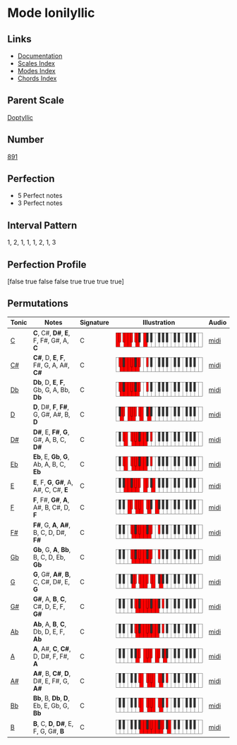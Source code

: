 # Mode Ionilyllic

## Links

- [Documentation](index.md)
- [Scales Index](Scales.md)
- [Modes Index](Modes.md)
- [Chords Index](Chords.md)

## Parent Scale

[Doptyllic](ScaleDoptyllic.md)

## Number

[891](https://ianring.com/musictheory/scales/891)

## Perfection

- 5 Perfect notes
- 3 Perfect notes

## Interval Pattern

1, 2, 1, 1, 1, 2, 1, 3

## Perfection Profile

[false true false false true true true true]

## Permutations

| Tonic | Notes | Signature | Illustration | Audio |
|-------|-------|-----------|--------------|-------|
| [C](ModeCNaturalIonilyllic.md) | **C**, C#, **D#**, **E**, F, F#, G#, A, **C** | C | ![CNaturalIonilyllic](ModeCNaturalIonilyllic.png) | [midi](https://github.com/edipermadi/music/blob/main/docs/ModeCNaturalIonilyllic.mid?raw=true) |
| [C#](ModeCSharpIonilyllic.md) | **C#**, D, **E**, **F**, F#, G, A, A#, **C#** | C | ![CSharpIonilyllic](ModeCSharpIonilyllic.png) | [midi](https://github.com/edipermadi/music/blob/main/docs/ModeCSharpIonilyllic.mid?raw=true) |
| [Db](ModeDFlatIonilyllic.md) | **Db**, D, **E**, **F**, Gb, G, A, Bb, **Db** | C | ![DFlatIonilyllic](ModeDFlatIonilyllic.png) | [midi](https://github.com/edipermadi/music/blob/main/docs/ModeDFlatIonilyllic.mid?raw=true) |
| [D](ModeDNaturalIonilyllic.md) | **D**, D#, **F**, **F#**, G, G#, A#, B, **D** | C | ![DNaturalIonilyllic](ModeDNaturalIonilyllic.png) | [midi](https://github.com/edipermadi/music/blob/main/docs/ModeDNaturalIonilyllic.mid?raw=true) |
| [D#](ModeDSharpIonilyllic.md) | **D#**, E, **F#**, **G**, G#, A, B, C, **D#** | C | ![DSharpIonilyllic](ModeDSharpIonilyllic.png) | [midi](https://github.com/edipermadi/music/blob/main/docs/ModeDSharpIonilyllic.mid?raw=true) |
| [Eb](ModeEFlatIonilyllic.md) | **Eb**, E, **Gb**, **G**, Ab, A, B, C, **Eb** | C | ![EFlatIonilyllic](ModeEFlatIonilyllic.png) | [midi](https://github.com/edipermadi/music/blob/main/docs/ModeEFlatIonilyllic.mid?raw=true) |
| [E](ModeENaturalIonilyllic.md) | **E**, F, **G**, **G#**, A, A#, C, C#, **E** | C | ![ENaturalIonilyllic](ModeENaturalIonilyllic.png) | [midi](https://github.com/edipermadi/music/blob/main/docs/ModeENaturalIonilyllic.mid?raw=true) |
| [F](ModeFNaturalIonilyllic.md) | **F**, F#, **G#**, **A**, A#, B, C#, D, **F** | C | ![FNaturalIonilyllic](ModeFNaturalIonilyllic.png) | [midi](https://github.com/edipermadi/music/blob/main/docs/ModeFNaturalIonilyllic.mid?raw=true) |
| [F#](ModeFSharpIonilyllic.md) | **F#**, G, **A**, **A#**, B, C, D, D#, **F#** | C | ![FSharpIonilyllic](ModeFSharpIonilyllic.png) | [midi](https://github.com/edipermadi/music/blob/main/docs/ModeFSharpIonilyllic.mid?raw=true) |
| [Gb](ModeGFlatIonilyllic.md) | **Gb**, G, **A**, **Bb**, B, C, D, Eb, **Gb** | C | ![GFlatIonilyllic](ModeGFlatIonilyllic.png) | [midi](https://github.com/edipermadi/music/blob/main/docs/ModeGFlatIonilyllic.mid?raw=true) |
| [G](ModeGNaturalIonilyllic.md) | **G**, G#, **A#**, **B**, C, C#, D#, E, **G** | C | ![GNaturalIonilyllic](ModeGNaturalIonilyllic.png) | [midi](https://github.com/edipermadi/music/blob/main/docs/ModeGNaturalIonilyllic.mid?raw=true) |
| [G#](ModeGSharpIonilyllic.md) | **G#**, A, **B**, **C**, C#, D, E, F, **G#** | C | ![GSharpIonilyllic](ModeGSharpIonilyllic.png) | [midi](https://github.com/edipermadi/music/blob/main/docs/ModeGSharpIonilyllic.mid?raw=true) |
| [Ab](ModeAFlatIonilyllic.md) | **Ab**, A, **B**, **C**, Db, D, E, F, **Ab** | C | ![AFlatIonilyllic](ModeAFlatIonilyllic.png) | [midi](https://github.com/edipermadi/music/blob/main/docs/ModeAFlatIonilyllic.mid?raw=true) |
| [A](ModeANaturalIonilyllic.md) | **A**, A#, **C**, **C#**, D, D#, F, F#, **A** | C | ![ANaturalIonilyllic](ModeANaturalIonilyllic.png) | [midi](https://github.com/edipermadi/music/blob/main/docs/ModeANaturalIonilyllic.mid?raw=true) |
| [A#](ModeASharpIonilyllic.md) | **A#**, B, **C#**, **D**, D#, E, F#, G, **A#** | C | ![ASharpIonilyllic](ModeASharpIonilyllic.png) | [midi](https://github.com/edipermadi/music/blob/main/docs/ModeASharpIonilyllic.mid?raw=true) |
| [Bb](ModeBFlatIonilyllic.md) | **Bb**, B, **Db**, **D**, Eb, E, Gb, G, **Bb** | C | ![BFlatIonilyllic](ModeBFlatIonilyllic.png) | [midi](https://github.com/edipermadi/music/blob/main/docs/ModeBFlatIonilyllic.mid?raw=true) |
| [B](ModeBNaturalIonilyllic.md) | **B**, C, **D**, **D#**, E, F, G, G#, **B** | C | ![BNaturalIonilyllic](ModeBNaturalIonilyllic.png) | [midi](https://github.com/edipermadi/music/blob/main/docs/ModeBNaturalIonilyllic.mid?raw=true) |
